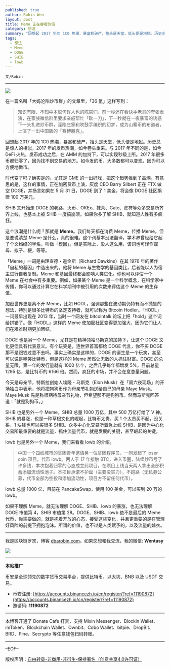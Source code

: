 ```yaml
---
published: true
author: Robin Wen
layout: post
title: Meme 正在吞噬价值
category: 想法
summary: "回想起 2017 年的 1C0 热潮，暴富和破产，抬头是天堂，低头便是地狱。历史总是惊人的相似，2017 年的发币热潮，如今卷头重来。与 2017 年不同的是，如今 DeFi 火热，发币成功之后，在 AMM 的加持下，可以实现秒级上所。2017 年很多币都归零了，因为找不到交易的地方。如今发的币，大多数都可以变现，因为可以方便地做市。如果不理解 Meme，就无法理解 DOGE、SHIB、lowb 的暴涨，也无法理解 DOGE 市值第 4，SHIB 市值第 28。DOGE、SHIB、lowb 绝不是最后的 Meme 代币，你需要做的，就是抱着开放的心态，接受这些变化，并且更重要的是在管理好风险的前提下拥抱泡沫。所谓的价值，也不过是人类赋予的，以及流量的嫁衣。"
tags:
  - 想法
  - Meme
  - DOGE
  - SHIB
  - lowb
---
```


`文/Robin`

***

![](https://cdn.dbarobin.com/wgco747.png)

在一篇名叫「大妈沦陷炒币群」的文章里，「36 氪」这样写到：

> 知识有限、不知中本聪何许人也的陈棠们，前一秒还在看快手老哥的夸张表演，在家族微信群里要求亲戚帮忙「砍一刀」，下一秒就在一夜暴富的诱惑下一头扎进炒币群，深陷庄家和吹鼓手编织的幻梦，成为山寨币的布道者，上演了一出中国版的「赛博朋克」。

回想起 2017 年的 1C0 热潮，暴富和破产，抬头是天堂，低头便是地狱。历史总是惊人的相似，2017 年的发币热潮，如今卷头重来。与 2017 年不同的是，如今 DeFi 火热，发币成功之后，在 AMM 的加持下，可以实现秒级上所。2017 年很多币都归零了，因为找不到交易的地方。如今发的币，大多数都可以变现，因为可以方便地做市。

时代变了吗？确实是的。尤其是 GME 的一出好戏，把这个趋势推到了高潮。有意思的是，这样的事情，正在加密货币上演，灰度 CEO Barry Silbert 正在 FTX 做空 DOGE，并扬言如果在 5 月 31 日，DOGE 到了 1 美金，将会像 DOGE 社区捐赠 100 万美元。

SHIB 又开始走 DOGE 的老路，火币、OKEx、抹茶、Gate、虎符等众多交易所齐齐上线，也基本上被 SHIB 一度搞崩溃。如果你多了解 SHIB，就知道人性有多疯狂。

这个浪潮是什么呢？那就是 **Meme**。我们每天都在消费 Meme，传播 Meme，但是要说清楚 Meme 是什么，真的很难。这个词基本没法翻译，学术界曾经给它起了个文绉绉的学名，叫做「模因」。但是实际上，没人这么用，该词也可译作媒母、拟子、梗，等等。

「Meme」一词是由理查德・道金斯（Richard Dawkins）在其 1976 年的著作「自私的基因」中造出来的。他将 Meme 与生物学的基因类比，后者能以人为宿主进行自我复制。Meme 和基因最终都会影响人类进化。你也可以评估一个 Meme 在社会中有多重要。例如，如果某个 Meme 是一个科学概念，在科学家中传播，你可以通过计算它在科学期刊中被引用的次数来评估这个 Meme 的生存值。

加密世界更是离不开 Meme，比如 HODL，强调那些在波动期仍持有而不抛售的想法，特别是很多比特币的坚定支持者，就可以称为 Bitcoin Hodler。「HODL」一词最早出现在 2013 年，当时一个网友在 bitcointalk 论坛上把「hold」这个词给拼错了。像「HODL」这样的 Meme 使加密社区变得更加强大，因为它们让人们在艰难时期更加团结。

DOGE 也是另一个 Meme，尤其是在精神领袖马斯克的加持下，让这个 DOGE 文化更佳具有代表意义。有个玩笑是，连世界首富都给 DOGE 代言，你不买 DOGE 那不是跟钱过意不去吗。事实上确实是这样的，DOGE 的诞生是一个玩笑，甚至可以说是嘲笑比特币，但是这样的 Meme 居然让无数的人抓住财富。DOGE 的总量无限，第一年的发行量就有 1000 亿个，之后几乎每年都增发 5%，目前总量 1295 亿，是比特币的 6166 倍。然而，疯狂的市场，并不会在意总量问题。

今天是母亲节，特斯拉创始人埃隆・马斯克（Elon Musk）在「周六夜现场」的开场独白中表示，他将把狗狗币作为母亲节礼物送给自己的母亲 Maye Musk。Maye Musk 先是称很期待母亲节礼物，但希望那不是狗狗币。然而马斯克回答道：「就是狗狗币。」

SHIB 也是另外一个 Meme。SHIB 总量 1000 万亿，其中 500 万亿打给了 V 神。SHIB 的暴涨，也是一种草根文化的崛起，比特币太贵，买 1 个太贵买不起，没关系，1 块钱也可以买很多 SHIB。众多中心化交易所着急上线 SHIB，是因为中心化交易所最重要的就是流量，抓住流量代币，就是发展的关键，甚至崛起的关键。

lowb 也是另外一个 Meme，我们来看看 lowb 的介绍。

> 中国一个四线城市的贫困青年邀请另一位贫困程序员，一同发起了 loser coin 项目，代币 lowb。两人于 17 年接触 BTC，进入币圈，陆续炒币亏了许多钱，本次抱着归零的心态成立此项目，在项目上线当天两人拿出全部积蓄添加流动性池子。本项目承诺不护盘（主要没实力），不跑路（无私募公募，代币全部为空投和添加流动性，项目方不留任何代币）。

lowb 总量 1000 亿，目前在 PancakeSwap，使用 100 美金，可以买到 20 万的 lowb。

如果不理解 Meme，就无法理解 DOGE、SHIB、lowb 的暴涨，也无法理解 DOGE 市值第 4，SHIB 市值第 28。DOGE、SHIB、lowb 绝不是最后的 Meme 代币，你需要做的，就是抱着开放的心态，接受这些变化，并且更重要的是在管理好风险的前提下拥抱泡沫。所谓的价值，也不过是人类赋予的，以及流量的嫁衣。

***

我是区块链罗宾，博客 [dbarobin.com](https://dbarobin.com/)。如果您想和我交流，我的微信: **Wentasy**

![](https://cdn.dbarobin.com/v4yywe2.png)

***

**本站推广**

币安是全球领先的数字货币交易平台，提供比特币、以太坊、BNB 以及 USDT 交易。

* 币安注册: [https://accounts.binancezh.io/cn/register/?ref=11190872](https://accounts.binancezh.io/cn/register/?ref=11190872)
* 邀请码: **11190872**

***

本博客开通了 Donate Cafe 打赏，支持 Mixin Messenger、Blockin Wallet、imToken、Blockchain Wallet、Ownbit、Cobo Wallet、bitpie、DropBit、BRD、Pine、Secrypto 等任意钱包扫码转账。

<center>
    <div class="--donate-button"
         data-button-id="f8b9df0d-af9a-460d-8258-d3f435445075"
    ></div>
</center>

***

–EOF–

版权声明：[自由转载-非商用-非衍生-保持署名（创意共享4.0许可证）](http://creativecommons.org/licenses/by-nc-nd/4.0/deed.zh)